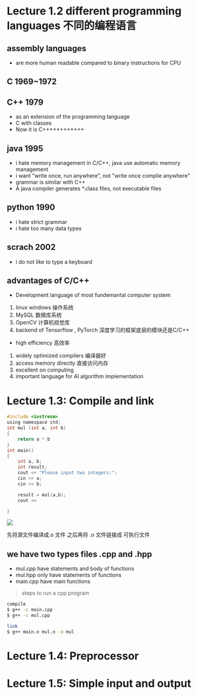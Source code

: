 # Lecture 1.2 different programming languages   不同的编程语言
## assembly languages 
- are more human readable compared to binary instructions for CPU
## C 1969~1972
## C++ 1979
- as an extension of the programming language
- C with classes
- Now it is C++++++++++++
## java  1995
- i hate memory management in C/C++, java use automatic memory management  
- i want "write once, run anywhere", not "write once complie anywhere"  
- grammar is similar with C++  
- A java compiler generates *.class files, not executable files
## python 1990
- i hate strict grammar
- i hate too many data types
## scrach 2002
- i do not like to type a keyboard
## advantages of C/C++
- Development language of most fundemantal computer system
1. linux windows 操作系统
2. MySQL 数据库系统
3. OpenCV  计算机视觉库
4. backend of Tensorflow , PyTorch 深度学习的框架底层的模块还是C/C++
- high efficiency  高效率
1. widely optimized compilers  编译器好
2. access memory directly  直接访问内存
3. excellent on computing   
4. important language for AI algorithm implementation







# Lecture 1.3: Compile and link 
```C
#include <iostresm>
using namespace std;
int mul (int a, int b)
{
    return a * b
}
int main()
{
    int a, b;
    int result;
    cout << "Please input two integers:";
    cin >> a;
    cin >> b;

    result = mul(a,b);
    cout <<

}
```
![](images/2023-04-08-22-24-48.png)

先将源文件编译成.o 文件  之后再将 .o 文件链接成 可执行文件
## we have two types files  .cpp and .hpp
- mul.cpp have statements and body of functions
- mul.hpp only have statements of functions
- main.cpp have main functions

> steps to run a cpp program
```bash
compile
$ g++ -c main.cpp
$ g++ -c mul.cpp

link
$ g++ main.o mul.o -o mul
```


# Lecture 1.4: Preprocessor



# Lecture 1.5: Simple input and output


